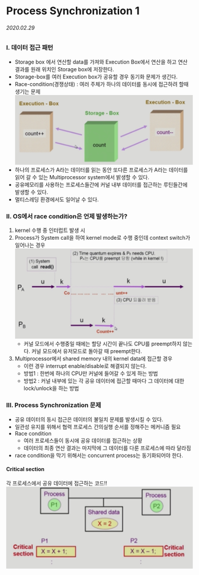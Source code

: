 # Process Synchronization 1

###### 2020.02.29

### I. 데이터 접근 패턴

- Storage box 에서 연산할 data를 가져와 Execution Box에서 연산을 하고 연산 결과를 원래 위치인 Storage box에 저장한다.
- Storage-box를 여러 Execution box가 공유할 경우 동기화 문제가 생긴다.
- Race-condition(경쟁상태) : 여러 주체가 하나의 데이터를 동시에 접근하려 할때 생기는 문제
    ![](assets/race-condition.jpeg)
- 하나의 프로세스가 A라는 데이터를 읽는 동안 또다른 프로세스가 A라는 데이터를 읽어 갈 수 있는 Multiprocessor system에서 밝생할 수 있다.
- 공유메모리를 사용하는 프로세스들간에 커널 내부 데이터를 접근하는 루틴들간에 발생할 수 있다.
- 멀티스레딩 환경에서도 일어날 수 있다.

### II. OS에서 race condition은 언제 발생하는가?
1. kernel 수행 중 인터럽트 발생 시
2. Process가 System call을 하여 kernel mode로 수행 중인데 context switch가 일어나는 경우
![](assets/osrc2.jpeg)
    - 커널 모드에서 수행중일 때에는 할당 시간이 끝나도 CPU를 preempt하지 않는다. 커널 모드에서 유저모드로 돌아갈 때 preempt한다.
3. Multiprocessor에서 shared memory 내의 kernel data에 접근할 경우
    - 이런 경우 interrupt enable/disable로 해결되지 않는다.
    - 방법1 : 한번에 하나의 CPU만 커널에 들어갈 수 있게 하는 방법
    - 방법2 : 커널 내부에 있는 각 공유 데이터에 접근할 때마다 그 데이터에 대한 lock/unlock을 하는 방법

### III. Process Synchronization 문제
- 공유 데이터의 동시 접근은 데이터의 불일치 문제를 발생시킬 수 있다.
- 일관성 유지를 위해서 협력 프로세스 간의실행 순서를 정해주는 메커니즘 필요
- Race condition
  - 여러 프로세스들이 동시에 공유 데이터를 접근하는 상황
  - 데이터의 최종 연산 결과는 마지막에 그 데이터를 다룬 프로세스에 따라 달라짐
- race condition을 막기 위해서는 concurrent process는 동기화되어야 한다.

#### Critical section
각 프로세스에서 공유 데이터에 접근하는 코드!!
![](assets/critical-section.jpeg)